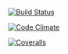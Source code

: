 [![Build Status](https://travis-ci.org/vassilevsky/board.png)](https://travis-ci.org/vassilevsky/board)

[![Code Climate](https://codeclimate.com/badge.png)](https://codeclimate.com/github/vassilevsky/board)

[![Coveralls](https://coveralls.io/repos/vassilevsky/board/badge.png)](https://coveralls.io/r/vassilevsky/board)

